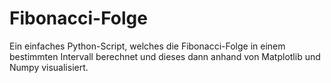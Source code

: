 # Fibonacci-Folge
Ein einfaches Python-Script, welches die Fibonacci-Folge in einem bestimmten Intervall berechnet und dieses dann anhand von Matplotlib und Numpy visualisiert.
